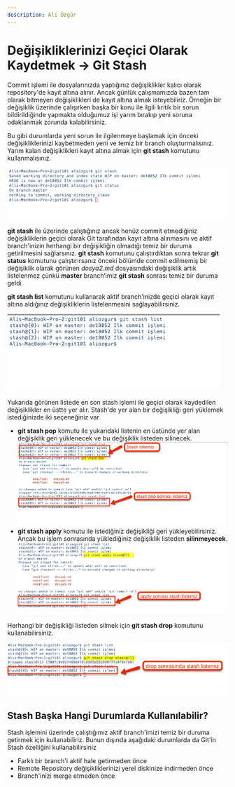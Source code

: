 ```yaml
---
description: Ali Özgür
---
```


# Değişikliklerinizi Geçici Olarak Kaydetmek -&gt; Git Stash

Commit işlemi ile dosyalarınızda yaptığınız değişiklikler kalıcı olarak repository'de kayıt altına alınır. Ancak günlük çalışmamızda bazen tam olarak bitmeyen değişiklikleri de kayıt altına almak isteyebiliriz. Örneğin bir değişiklik üzerinde çalışırken başka bir konu ile ilgili kritik bir sorun bildirildiğinde yapmakta olduğumuz işi yarım bırakıp yeni soruna odaklanmak zorunda kalabilirsiniz.

Bu gibi durumlarda yeni sorun ile ilgilenmeye başlamak için önceki değişikliklerinizi kaybetmeden yeni ve temiz bir branch oluşturmalısınız. Yarım kalan değişiklikleri kayıt altına almak için **git stash** komutunu kullanmalısınız.

![git stash](../.gitbook/assets/07_git_stash.jpg)

**git stash** ile üzerinde çalıştığınız ancak henüz commit etmediğiniz değişikliklerin geçici olarak Git tarafından kayıt altına alınmasını ve aktif branch'inizin herhangi bir değişikliğin olmadığı temiz bir duruma getirilmesini sağlarsınız. **git stash** komutunu çalıştırdıktan sonra tekrar **git status** komutunu çalıştırırsanız önceki bölümde commit edilmemiş bir değişiklik olarak görünen _dosya2.md_ dosyasındaki değişiklik artık listelenmez çünkü **master** branch’imiz **git stash** sonrası temiz bir duruma geldi.

**git stash list** komutunu kullanarak aktif branch'inizde geçici olarak kayıt altına aldığınız değişikliklerin listelenmesini sağlayabilirsiniz.

![git stash list](../.gitbook/assets/08_git_stash_list.jpg)

Yukarıda görünen listede en son stash işlemi ile geçici olarak kaydedilen değişiklikler en üstte yer alır. Stash'de yer alan bir değişikliği geri yüklemek istediğinizde iki seçeneğiniz var

* **git stash pop** komutu ile yukarıdaki listenin en üstünde yer alan değişiklik geri yüklenecek ve bu değişiklik listeden silinecek. ![git stash pop](../.gitbook/assets/09_git_stash_pop.jpg)
* **git stash apply**  komutu ile istediğiniz değişikliği geri yükleyebilirsiniz. Ancak bu işlem sonrasında yüklediğiniz değişiklik listeden **silinmeyecek**. ![git stash apply](../.gitbook/assets/10_git_stash_apply.jpg)

Herhangi bir değişikliği listeden silmek için **git stash drop**  komutunu kullanabilirsiniz.

![git stash drop](../.gitbook/assets/11_git_stash_drop.jpg)

## Stash Başka Hangi Durumlarda Kullanılabilir?

Stash işlemini üzerinde çalıştığımız aktif branch'imizi temiz bir duruma getirmek için kullanabiliriz. Bunun dışında aşağıdaki durumlarda da Git'in Stash özelliğini kullanabilirsiniz

* Farklı bir branch'i aktif hale getirmeden önce
* Remote Repository değişikliklerinizi yerel diskinize indirmeden önce
* Branch'inizi merge etmeden önce


